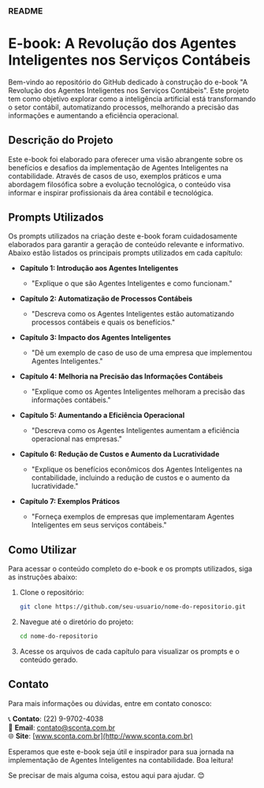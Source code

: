 ### README

# E-book: A Revolução dos Agentes Inteligentes nos Serviços Contábeis

Bem-vindo ao repositório do GitHub dedicado à construção do e-book "A Revolução dos Agentes Inteligentes nos Serviços Contábeis". Este projeto tem como objetivo explorar como a inteligência artificial está transformando o setor contábil, automatizando processos, melhorando a precisão das informações e aumentando a eficiência operacional.

## Descrição do Projeto

Este e-book foi elaborado para oferecer uma visão abrangente sobre os benefícios e desafios da implementação de Agentes Inteligentes na contabilidade. Através de casos de uso, exemplos práticos e uma abordagem filosófica sobre a evolução tecnológica, o conteúdo visa informar e inspirar profissionais da área contábil e tecnológica.

## Prompts Utilizados

Os prompts utilizados na criação deste e-book foram cuidadosamente elaborados para garantir a geração de conteúdo relevante e informativo. Abaixo estão listados os principais prompts utilizados em cada capítulo:

- **Capítulo 1: Introdução aos Agentes Inteligentes**
  - "Explique o que são Agentes Inteligentes e como funcionam."
  
- **Capítulo 2: Automatização de Processos Contábeis**
  - "Descreva como os Agentes Inteligentes estão automatizando processos contábeis e quais os benefícios."

- **Capítulo 3: Impacto dos Agentes Inteligentes**
  - "Dê um exemplo de caso de uso de uma empresa que implementou Agentes Inteligentes."

- **Capítulo 4: Melhoria na Precisão das Informações Contábeis**
  - "Explique como os Agentes Inteligentes melhoram a precisão das informações contábeis."

- **Capítulo 5: Aumentando a Eficiência Operacional**
  - "Descreva como os Agentes Inteligentes aumentam a eficiência operacional nas empresas."

- **Capítulo 6: Redução de Custos e Aumento da Lucratividade**
  - "Explique os benefícios econômicos dos Agentes Inteligentes na contabilidade, incluindo a redução de custos e o aumento da lucratividade."

- **Capítulo 7: Exemplos Práticos**
  - "Forneça exemplos de empresas que implementaram Agentes Inteligentes em seus serviços contábeis."

## Como Utilizar

Para acessar o conteúdo completo do e-book e os prompts utilizados, siga as instruções abaixo:

1. Clone o repositório:
   ```sh
   git clone https://github.com/seu-usuario/nome-do-repositorio.git
   ```

2. Navegue até o diretório do projeto:
   ```sh
   cd nome-do-repositorio
   ```

3. Acesse os arquivos de cada capítulo para visualizar os prompts e o conteúdo gerado.

## Contato

Para mais informações ou dúvidas, entre em contato conosco:

📞 **Contato**: (22) 9-9702-4038  
📧 **Email**: contato@sconta.com.br  
🌐 **Site**: [www.sconta.com.br](http://www.sconta.com.br)

Esperamos que este e-book seja útil e inspirador para sua jornada na implementação de Agentes Inteligentes na contabilidade. Boa leitura!

Se precisar de mais alguma coisa, estou aqui para ajudar. 😊
